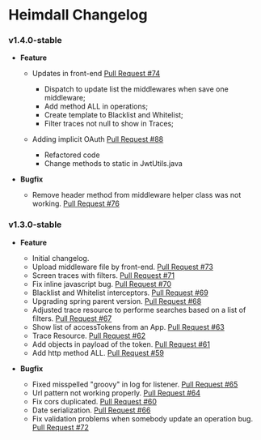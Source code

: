 # Heimdall Changelog

### v1.4.0-stable

* **Feature**

    * Updates in front-end [Pull Request #74](https://github.com/getheimdall/heimdall/pull/74)
        * Dispatch to update list the middlewares when save one middleware;
        * Add method ALL in operations;
        * Create template to Blacklist and Whitelist;
        *  Filter traces not null to show in Traces;
        
    * Adding implicit OAuth [Pull Request #88](https://github.com/getheimdall/heimdall/pull/88)
        * Refactored code
        * Change methods to static in JwtUtils.java

* **Bugfix**

    * Remove header method from middleware helper class was not working. [Pull Request #76](https://github.com/getheimdall/heimdall/pull/76)

### v1.3.0-stable

* **Feature**

    * Initial changelog.
    * Upload middleware file by front-end. [Pull Request #73](https://github.com/getheimdall/heimdall/pull/73)
    * Screen traces with filters. [Pull Request #71](https://github.com/getheimdall/heimdall/pull/71)
    * Fix inline javascript  bug. [Pull Request #70](https://github.com/getheimdall/heimdall/pull/70)
    * Blacklist and Whitelist interceptors. [Pull Request #69](https://github.com/getheimdall/heimdall/pull/69)
    * Upgrading spring parent version. [Pull Request #68](https://github.com/getheimdall/heimdall/pull/68)
    * Adjusted trace resource to performe searches based on a list of filters. [Pull Request #67](https://github.com/getheimdall/heimdall/pull/67)
    * Show list of accessTokens from an App. [Pull Request #63](https://github.com/getheimdall/heimdall/pull/63)
    * Trace Resource. [Pull Request #62](https://github.com/getheimdall/heimdall/pull/62)
    * Add objects in payload of the token. [Pull Request #61](https://github.com/getheimdall/heimdall/pull/61)
    * Add http method ALL. [Pull Request #59](https://github.com/getheimdall/heimdall/pull/59)
    
* **Bugfix**

    * Fixed misspelled "groovy" in log for listener. [Pull Request #65](https://github.com/getheimdall/heimdall/pull/65)
    * Url pattern not working properly. [Pull Request #64](https://github.com/getheimdall/heimdall/pull/64)
    * Fix cors duplicated. [Pull Request #60](https://github.com/getheimdall/heimdall/pull/60)
    * Date serialization. [Pull Request #66](https://github.com/getheimdall/heimdall/pull/66)
    * Fix validation problems when somebody update an operation  bug. [Pull Request #72](https://github.com/getheimdall/heimdall/pull/72)

